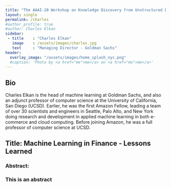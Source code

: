 ```yaml
---
title: "The AAAI-20 Workshop on Knowledge Discovery from Unstructured Data in Financial Services"
layout: single
permalink: /charles
#author_profile: true
#author: Charles Elkan
sidebar:
 - title    : "Charles Elkan"
   image    : /assets/images/charles.jpg
   text     : "Managing Director - Goldman Sachs"
header:
  overlay_image: "/assets/images/home_splash_nyc.png"
  #caption: 'Photo by <a href="me">me</a> on <a href="me">me</a>'
---
```

<h2>Bio</h2>

Charles Elkan is the head of machine learning at Goldman Sachs, and also an adjunct professor of computer science at the University of California, San Diego (UCSD). Earlier, he was the first Amazon Fellow, leading a team of over 30 scientists and engineers in Seattle, Palo Alto, and New York doing research and development in applied machine learning in both e-commerce and cloud computing. Before joining Amazon, he was a full professor of computer science at UCSD.

<h2>Title: Machine Learning in Finance - Lessons Learned</h2>
<h3>Abstract:<h3>
This is an abstract
